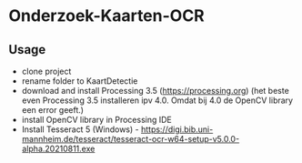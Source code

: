 # Onderzoek-Kaarten-OCR

## Usage
- clone project
- rename folder to KaartDetectie
- download and install Processing 3.5 (https://processing.org)
    (het beste even Processing 3.5 installeren ipv 4.0. Omdat bij 4.0 de OpenCV library een error geeft.)
- install OpenCV library in Processing IDE
- Install Tesseract 5 (Windows) - https://digi.bib.uni-mannheim.de/tesseract/tesseract-ocr-w64-setup-v5.0.0-alpha.20210811.exe 


